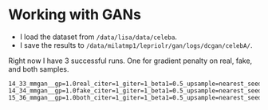 # Working with GANs

- I load the dataset from `/data/lisa/data/celeba`.
- I save the results to `/data/milatmp1/lepriolr/gan/logs/dcgan/celebA/`. 

Right now I have 3 successful runs. One for gradient penalty on real, fake, and both samples. 

```
14_33_mmgan__gp=1.0real_citer=1_giter=1_beta1=0.5_upsample=nearest_seed=9463/
14_34_mmgan__gp=1.0fake_citer=1_giter=1_beta1=0.5_upsample=nearest_seed=9635/
15_36_mmgan__gp=1.0both_citer=1_giter=1_beta1=0.5_upsample=nearest_seed=433/
```


